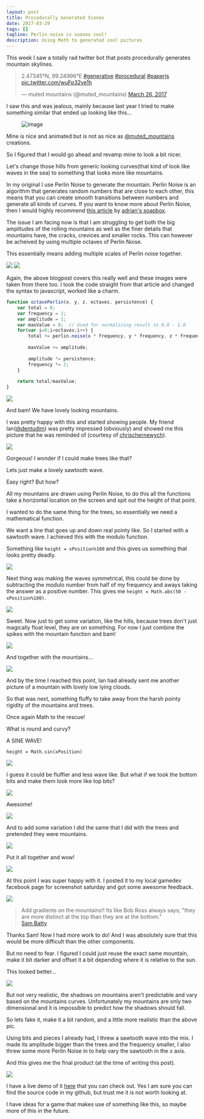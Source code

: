 ```yaml
---
layout: post
title: Procedurally Generated Scenes
date: 2017-03-29
tags: []
tagline: Perlin noise is sooooo cool!
description: Using Math to generated cool pictures
---
```


This week I saw a totally rad twitter bot that posts procedurally generates mountain skylines.

<blockquote class="twitter-tweet" data-lang="en"><p lang="und" dir="ltr">2.47345°N, 99.24996°E <a href="https://twitter.com/hashtag/generative?src=hash">#generative</a> <a href="https://twitter.com/hashtag/procedural?src=hash">#procedural</a> <a href="https://twitter.com/hashtag/paperjs?src=hash">#paperjs</a> <a href="https://t.co/wuFp32ye1h">pic.twitter.com/wuFp32ye1h</a></p>&mdash; muted mountains (@muted_mountains) <a href="https://twitter.com/muted_mountains/status/845908222389043201">March 26, 2017</a></blockquote>
<script async src="//platform.twitter.com/widgets.js" charset="utf-8"></script>

I saw this and was jealous, mainly because last year I tried to make something similar that ended up looking like this...

<figure data-orig-width="500" data-orig-height="281" class="tmblr-full"><img src="/public/images/tumblr/tumblr_inline_o8y3ibSfL61qil7jn_500.gif" alt="image" data-orig-width="500" data-orig-height="281"/></figure>

Mine is nice and animated but is not as nice as [@muted_mountains](http://twitter.com/muted_mountains) creations.

So I figured that I would go ahead and revamp mine to look a bit nicer.

Let's change those hills from generic looking curves(that kind of look like waves in the sea) to something that looks more like mountains.

In my original I use Perlin Noise to generate the mountain. Perlin Noise is an algorithm that generates random numbers that are close to each other, this means that you can create smooth transitions between numbers and generate all kinds of curves. If you want to know more about Perlin Noise, then I would highly recommend [this article](http://flafla2.github.io/2014/08/09/perlinnoise.html) by [adrian's soapbox](http://flafla2.github.io/index.html).

The issue I am facing now is that I am struggling to get both the big amplitudes of the rolling mountains as well as the finer details that mountains have, the cracks, crevices and smaller rocks. This can however be acheived by using multiple octaves of Perlin Noise. 

This essentially means adding multiple scales of Perlin noise together.

<img src="/public/images/perlin_octaves.png"/>

<img src="/public/images/perlin_combined.png"/>

Again, the above blogpost covers this really well and these images were taken from there too. I took the code straight from that article and changed the syntax to javascript, worked like a charm.

``` javascript
function octavePerlin(x, y, z, octaves, persistence) {
    var total = 0;
    var frequency = 1;
    var amplitude = 1;
    var maxValue = 0;  // Used for normalizing result to 0.0 - 1.0
    for(var i=0;i<octaves;i++) {
        total += perlin.noise(x * frequency, y * frequency, z * frequency) * amplitude;
        
        maxValue += amplitude;
        
        amplitude *= persistence;
        frequency *= 2;
    }
    
    return total/maxValue;
}
```

<img src="/public/images/mountains.png"/>

And bam! We have lovely looking mountains.

I was pretty happy with this and started showing people. My friend Ian([@dentudim](https://twitter.com/dentudim)) was pretty impressed (obviously) and showed me this picture that he was reminded of (courtesy of [chrischernewych](http://chrischernewych.deviantart.com/)).

<img src="https://pre10.deviantart.net/36a8/th/pre/i/2017/073/b/2/remote_location___framed_by_chrischernewych-db2c3ob.png">

Gorgeous! I wonder if I could make trees like that?

Lets just make a lovely sawtooth wave. 

Easy right? But how?

All my mountains are drawn using Perlin Noise, to do this all the functions take a horizontal location on the screen and spit out the height of that point.

I wanted to do the same thing for the trees, so essentially we need a mathematical function.

We want a line that goes up and down real pointy like. So I started with a sawtooth wave. I achieved this with the modulo function.

Something like `height = xPosition%100` and this gives us something that looks pretty deadly.

<img src="/public/images/sawtooth.png"/>

Next thing was making the waves symmetrical, this could be done by subtracting the modulo number from half of my frequency and aways taking the answer as a positive number. This gives me `height = Math.abs(50 - xPosition%100)`.

<img src="/public/images/pointy.png"/>

Sweet. Now just to get some variation, like the hills, because trees don't just magically float level, they are on something. For now I just combine the spikes with the mountain function and bam!

<img src="/public/images/trees.png"/>

And together with the mountains...

<img src="/public/images/mountain_trees.png"/>

And by the time I reached this point, Ian had already sent me another picture of a mountain with lovely low lying clouds.

So that was next, something fluffy to take away from the harsh pointy rigidity of the mountains and trees.

Once again Math to the rescue!

What is round and curvy?

A SINE WAVE!

`height = Math.sin(xPosition)`

<img src="/public/images/sine_cloud.png"/>

I guess it could be fluffier and less wave like. But what if we took the bottom bits and make them look more like top bits?

<img src="/public/images/absolute_sine.png">

Awesome!

<img src="/public/images/fluff.png"/>

And to add some variation I did the same that I did with the trees and pretended they were mountains.

<img src="/public/images/final_clouds.png"/>

Put it all together and wow!

<img src="/public/images/mountain_trees_clouds.png"/>

At this point I was super happy with it. I posted it to my local gamedev facebook page for screenshot saturday and got some awesome feedback.

<img src="/public/images/bob.jpg"/>

>Add gradients on the mountains!! Its like Bob Ross always says; "they are more distinct at the top than they are at the bottom." 
><br> [Sam Batty](https://twitter.com/SamBattz)

Thanks Sam! Now I had more work to do! And I was absolutely sure that this would be more difficult than the other components.

But no need to fear. I figured I could just reuse the exact same mountain, make it bit darker and offset it a bit depending where it is relative to the sun.

This looked better...

<img src="/public/images/mountain_shadow.png"/>

But not very realistic, the shadows on mountains aren't predictable and vary based on the mountains curves. Unfortunately my mountains are only two dimensional and it is impossible to predict how the shadows should fall.

So lets fake it, make it a bit random, and a little more realistic than the above pic.

Using bits and pieces I already had, I threw a sawtooth wave into the mix. I made its amplitude bigger than the trees and the frequency smaller, I also threw some more Perlin Noise in to help vary the sawtooth in the x axis.

And this gives me the final product (at the time of writing this post).

<img src="/public/images/final.png"/>

I have a live demo of it [here](https://foopod.github.io/sunset/) that you can check out. Yes I am sure you can find the source code in my github, but trust me it is not worth looking at.

I have ideas for a game that makes use of something like this, so maybe more of this in the future.